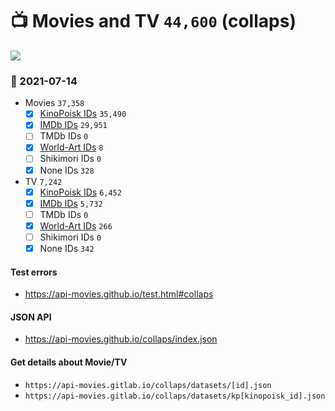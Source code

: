 # :tv: Movies and TV `44,600` (collaps)

<a href="https://API-Movies.github.io"><img src="https://API-Movies.github.io/banner.png?cache"></a>

### :date: 2021-07-14
- Movies `37,358`
  - [x] <a href="https://API-Movies.github.io/collaps/movie_kinopoisk_ids.json">KinoPoisk IDs</a> `35,490`
  - [x] <a href="https://API-Movies.github.io/collaps/movie_imdb_ids.json">IMDb IDs</a> `29,951`
  - [ ] TMDb IDs `0`
  - [x] <a href="https://API-Movies.github.io/collaps/movie_world_art_ids.json">World-Art IDs</a> `8`
  - [ ] Shikimori IDs `0`
  - [x] None IDs `328`
- TV `7,242`
  - [x] <a href="https://API-Movies.github.io/collaps/tv_kinopoisk_ids.json">KinoPoisk IDs</a> `6,452`
  - [x] <a href="https://API-Movies.github.io/collaps/tv_imdb_ids.json">IMDb IDs</a> `5,732`
  - [ ] TMDb IDs `0`
  - [x] <a href="https://API-Movies.github.io/collaps/tv_world_art_ids.json">World-Art IDs</a> `266`
  - [ ] Shikimori IDs `0`
  - [x] None IDs `342`
#### Test errors
- <a href='https://api-movies.github.io/test.html#collaps'>https://api-movies.github.io/test.html#collaps</a>
#### JSON API
- <a href='https://api-movies.github.io/collaps/index.json'>https://api-movies.github.io/collaps/index.json</a>
#### Get details about Movie/TV
- `https://api-movies.gitlab.io/collaps/datasets/[id].json`
- `https://api-movies.gitlab.io/collaps/datasets/kp[kinopoisk_id].json`
